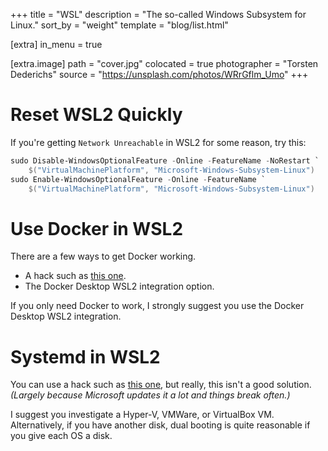 +++
title = "WSL"
description = "The so-called Windows Subsystem for Linux."
sort_by = "weight"
template =  "blog/list.html"

[extra]
in_menu = true

[extra.image]
path = "cover.jpg"
colocated = true
photographer = "Torsten Dederichs"
source = "https://unsplash.com/photos/WRrGflm_Umo"
+++

# Reset WSL2 Quickly

If you're getting `Network Unreachable` in WSL2 for some reason, try this:

```powershell
sudo Disable-WindowsOptionalFeature -Online -FeatureName -NoRestart `
    $("VirtualMachinePlatform", "Microsoft-Windows-Subsystem-Linux")
sudo Enable-WindowsOptionalFeature -Online -FeatureName `
    $("VirtualMachinePlatform", "Microsoft-Windows-Subsystem-Linux")
```

# Use Docker in WSL2

There are a few ways to get Docker working.

* A hack such as [this one](https://hoverbear.org/blog/getting-the-most-out-of-wsl/#get-systemd-functional).
* The Docker Desktop WSL2 integration option.

If you only need Docker to work, I strongly suggest you use the Docker Desktop WSL2 integration.

# Systemd in WSL2

You can use a hack such as [this one](https://hoverbear.org/blog/getting-the-most-out-of-wsl/#get-systemd-functional), but really, this isn't a good solution. *(Largely because Microsoft updates it a lot and things break often.)*

I suggest you investigate a Hyper-V, VMWare, or VirtualBox VM. Alternatively, if you have another disk, dual booting is quite reasonable if you give each OS a disk.